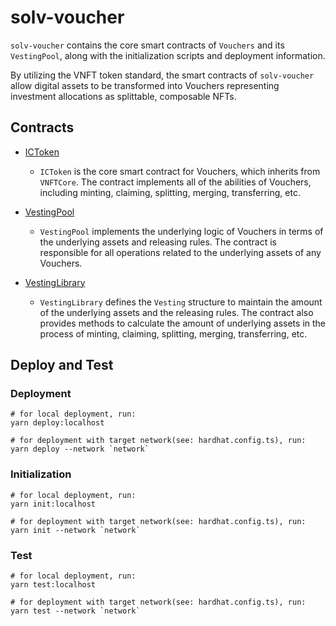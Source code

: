 # solv-voucher

`solv-voucher` contains the core smart contracts of `Vouchers` and its `VestingPool`, along with the initialization scripts and deployment information. 

By utilizing the VNFT token standard, the smart contracts of `solv-voucher` allow digital assets to be transformed into Vouchers representing investment allocations as splittable, composable NFTs.


## Contracts

- [ICToken](./contracts/ICToken.sol)

	- `ICToken` is the core smart contract for Vouchers, which inherits from `VNFTCore`. The contract implements all of the abilities of Vouchers, including minting, claiming, splitting, merging, transferring, etc.

- [VestingPool](./contracts/VestingPool.sol)

	- `VestingPool` implements the underlying logic of Vouchers in terms of the underlying assets and releasing rules. The contract is responsible for all operations related to the underlying assets of any Vouchers.

	
- [VestingLibrary](./contracts/library/VestingLibrary.sol)

	- `VestingLibrary` defines the `Vesting` structure to maintain the amount of the underlying assets and the releasing rules. The contract also provides methods to calculate the amount of underlying assets in the process of minting, claiming, splitting, merging, transferring, etc.

## Deploy and Test

### Deployment

```shell
# for local deployment, run:
yarn deploy:localhost

# for deployment with target network(see: hardhat.config.ts), run:
yarn deploy --network `network`
```

### Initialization

```shell
# for local deployment, run:
yarn init:localhost

# for deployment with target network(see: hardhat.config.ts), run:
yarn init --network `network`
```

### Test

```shell
# for local deployment, run:
yarn test:localhost

# for deployment with target network(see: hardhat.config.ts), run:
yarn test --network `network`
```



